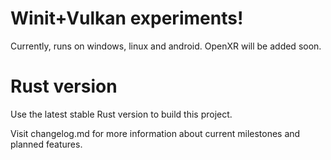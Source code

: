 # Winit+Vulkan experiments!
Currently, runs on windows, linux and android.
OpenXR will be added soon.

# Rust version
Use the latest stable Rust version to build this project.

Visit changelog.md for more information about current milestones and planned features.